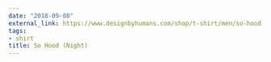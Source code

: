 ```yaml
---
date: "2018-09-08"
external_link: https://www.designbyhumans.com/shop/t-shirt/men/so-hood-night-opaque/791552/
tags:
- shirt
title: So Hood (Night)
---
```

